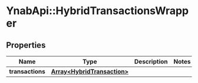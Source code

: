 # YnabApi::HybridTransactionsWrapper

## Properties
Name | Type | Description | Notes
------------ | ------------- | ------------- | -------------
**transactions** | [**Array&lt;HybridTransaction&gt;**](HybridTransaction.md) |  | 



